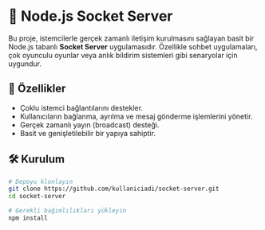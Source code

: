 # 📡 Node.js Socket Server

Bu proje, istemcilerle gerçek zamanlı iletişim kurulmasını sağlayan basit bir Node.js tabanlı **Socket Server** uygulamasıdır. Özellikle sohbet uygulamaları, çok oyunculu oyunlar veya anlık bildirim sistemleri gibi senaryolar için uygundur.

## 🚀 Özellikler

- Çoklu istemci bağlantılarını destekler.
- Kullanıcıların bağlanma, ayrılma ve mesaj gönderme işlemlerini yönetir.
- Gerçek zamanlı yayın (broadcast) desteği.
- Basit ve genişletilebilir bir yapıya sahiptir.

## 🛠️ Kurulum

```bash
# Depoyu klonlayın
git clone https://github.com/kullaniciadi/socket-server.git
cd socket-server

# Gerekli bağımlılıkları yükleyin
npm install
